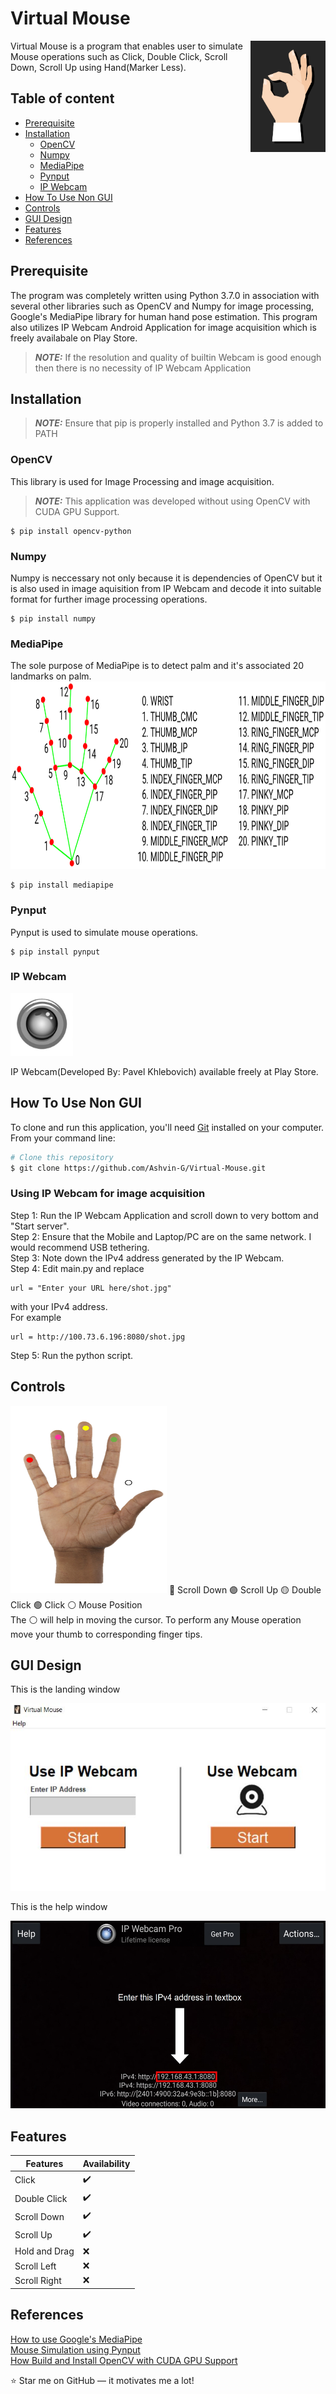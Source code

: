 # Virtual Mouse
<a href="http://www.freepik.com"><img src="images/logo.jpg" width="120" height="178" align="right" alt="Designed by macrovector_official / Freepik"></a>
Virtual Mouse is a program that enables user to simulate Mouse operations such as Click, Double Click, Scroll Down, Scroll Up using Hand(Marker Less).

## Table of content
- [Prerequisite](#Prerequisite)
- [Installation](#Installation)
    - [OpenCV](#OpenCV)
    - [Numpy](#Numpy)
    - [MediaPipe](#MediaPipe)
    - [Pynput](#Pynput)
    - [IP Webcam](#IP-Webcam)
- [How To Use Non GUI](#How-To-Use-Non-GUI)
- [Controls](#Controls)
- [GUI Design](#GUI-Design)
- [Features](#Features)
- [References](#References)

  
       
   


## Prerequisite
The program was completely written using Python 3.7.0 in association with several other libraries such as OpenCV and Numpy for image processing, Google's MediaPipe library for human hand pose estimation. This program also utilizes IP Webcam Android Application for image acquisition which is freely availabale on Play Store.
> **_NOTE:_**  If the resolution and quality of builtin Webcam is good enough then there is no necessity of IP Webcam Application
>

## Installation
> **_NOTE:_**  Ensure that pip is properly installed and Python 3.7 is added to PATH
### OpenCV
This library is used for Image Processing and image acquisition.
> **_NOTE:_**  This application was developed without using OpenCV with CUDA GPU Support.
```
$ pip install opencv-python
```
### Numpy
Numpy is neccessary not only because it is dependencies of OpenCV but it is also used in image aquisition from IP Webcam and decode it into suitable format for further image processing operations.
```
$ pip install numpy
```
### MediaPipe
The sole purpose of MediaPipe is to detect palm and it's associated 20 landmarks on palm.
<img src="./images/hand_landmarks.png" width=800 height=300>
```
$ pip install mediapipe
```
### Pynput
Pynput is used to simulate mouse operations.
```
$ pip install pynput
```
### IP Webcam
<img src="images/Webcam.JPG" width="100" height="100"  alt="IP Webcam">
<p>IP Webcam(Developed By: Pavel Khlebovich) available freely at Play Store.</p>

## How To Use Non GUI
To clone and run this application, you'll need [Git](https://git-scm.com) installed on your computer. From your command line:
```bash
# Clone this repository
$ git clone https://github.com/Ashvin-G/Virtual-Mouse.git
```
### Using IP Webcam for image acquisition
Step 1: Run the IP Webcam Application and scroll down to very bottom and "Start server".<br>
Step 2: Ensure that the Mobile and Laptop/PC are on the same network. I would recommend USB tethering.<br>
Step 3: Note down the IPv4 address generated by the IP Webcam.<br>
Step 4: Edit main.py and replace<br>
```
url = "Enter your URL here/shot.jpg"
```
with your IPv4 address.<br>
For example
```
url = http://100.73.6.196:8080/shot.jpg
```
Step 5: Run the python script.


## Controls
<img src="images/control.png" width="250" height="300">
🔴 Scroll Down
🟣 Scroll Up
🟡 Double Click
🟢 Click
⚪ Mouse Position<br>
The ⚪ will help in moving the cursor. To perform any Mouse operation move your thumb to corresponding finger tips.

## GUI Design
<p> This is the landing window</p>
<img src="images/GUI_Design.JPG" width="600" height="300">
<p> This is the help window</p>
<img src="images/help.jpg" width="600" height="300">



## Features
| Features  | Availability |
| ------------- | ------------- |
| Click  | :heavy_check_mark:  |
| Double Click  | :heavy_check_mark:  |
| Scroll Down  | :heavy_check_mark:  |
| Scroll Up  | :heavy_check_mark:  |
| Hold and Drag  | :x: |
| Scroll Left  | :x:  |
| Scroll Right | :x:  |

## References
[How to use Google's MediaPipe](https://google.github.io/mediapipe/solutions/hands.html)<br>
[Mouse Simulation using Pynput](https://pythonhosted.org/pynput/mouse.html)<br>
[How Build and Install OpenCV with CUDA GPU Support](https://www.youtube.com/watch?v=YsmhKar8oOc)<br>




:star: Star me on GitHub — it motivates me a lot!


